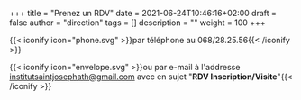 +++
title       = "Prenez un RDV"
date        = 2021-06-24T10:46:16+02:00
draft       = false
author      = "direction"
tags        = []
description = ""
weight      = 100
+++

{{< iconify icon="phone.svg" >}}par téléphone au 068/28.25.56{{< /iconify >}}

{{< iconify icon="envelope.svg" >}}ou par e-mail à l'addresse institutsaintjosephath@gmail.com avec en sujet "<strong>RDV Inscription/Visite</strong>"{{< /iconify >}}
